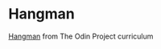 # Hangman
[Hangman](https://www.theodinproject.com/courses/ruby-programming/lessons/file-i-o-and-serialization) from The Odin Project curriculum

